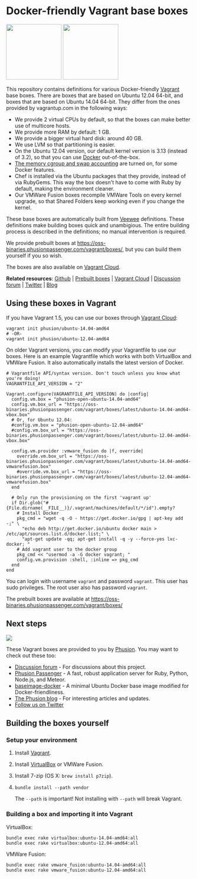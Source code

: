# Docker-friendly Vagrant base boxes

<img src="http://blog.phusion.nl/wp-content/uploads/2013/11/vagrant.png" height="150">
<img src="path:/imahes/docker.png" height="150">

This repository contains definitions for various Docker-friendly [Vagrant](http://www.vagrantup.com/) base boxes. There are boxes that are based on Ubuntu 12.04 64-bit, and boxes that are based on Ubuntu 14.04 64-bit. They differ from the ones provided by vagrantup.com in the following ways:

 * We provide 2 virtual CPUs by default, so that the boxes can make better use of multicore hosts.
 * We provide more RAM by default: 1 GB.
 * We provide a bigger virtual hard disk: around 40 GB.
 * We use LVM so that partitioning is easier.
 * On the Ubuntu 12.04 version, our default kernel version is 3.13 (instead of 3.2), so that you can use [Docker](http://www.docker.io/) out-of-the-box.
 * [The memory cgroup and swap accounting](http://docs.docker.io/en/latest/installation/ubuntulinux/#memory-and-swap-accounting) are turned on, for some Docker features.
 * Chef is installed via the Ubuntu packages that they provide, instead of via RubyGems. This way the box doesn't have to come with Ruby by default, making the environment cleaner.
 * Our VMWare Fusion boxes recompile VMWare Tools on every kernel upgrade, so that Shared Folders keep working even if you change the kernel.

These base boxes are automatically built from [Veewee](https://github.com/jedi4ever/veewee) definitions. These definitions make building boxes quick and unambigious. The entire building process is described in the definitions; no manual intervention is required.

We provide prebuilt boxes at https://oss-binaries.phusionpassenger.com/vagrant/boxes/, but you can build them yourself if you so wish.

The boxes are also available on [Vagrant Cloud](https://vagrantcloud.com/phusion).

**Related resources**:
 [Github](https://github.com/phusion/open-vagrant-boxes) |
 [Prebuilt boxes](https://oss-binaries.phusionpassenger.com/vagrant/boxes/) |
 [Vagrant Cloud](https://vagrantcloud.com/phusion) |
 [Discussion forum](https://groups.google.com/forum/#!forum/passenger-docker) |
 [Twitter](https://twitter.com/phusion_nl) |
 [Blog](http://blog.phusion.nl)

## Using these boxes in Vagrant

If you have Vagrant 1.5, you can use our boxes through [Vagrant Cloud](https://vagrantcloud.com/phusion):

    vagrant init phusion/ubuntu-14.04-amd64
    # -OR-
    vagrant init phusion/ubuntu-12.04-amd64

On older Vagrant versions, you can modify your Vagrantfile to use our boxes. Here is an example Vagrantfile which works with both VirtualBox and VMWare Fusion. It also automatically installs the latest version of Docker.

    # Vagrantfile API/syntax version. Don't touch unless you know what you're doing!
    VAGRANTFILE_API_VERSION = "2"

    Vagrant.configure(VAGRANTFILE_API_VERSION) do |config|
      config.vm.box = "phusion-open-ubuntu-14.04-amd64"
      config.vm.box_url = "https://oss-binaries.phusionpassenger.com/vagrant/boxes/latest/ubuntu-14.04-amd64-vbox.box"
      # Or, for Ubuntu 12.04:
      #config.vm.box = "phusion-open-ubuntu-12.04-amd64"
      #config.vm.box_url = "https://oss-binaries.phusionpassenger.com/vagrant/boxes/latest/ubuntu-12.04-amd64-vbox.box"

      config.vm.provider :vmware_fusion do |f, override|
        override.vm.box_url = "https://oss-binaries.phusionpassenger.com/vagrant/boxes/latest/ubuntu-14.04-amd64-vmwarefusion.box"
        #override.vm.box_url = "https://oss-binaries.phusionpassenger.com/vagrant/boxes/latest/ubuntu-12.04-amd64-vmwarefusion.box"
      end

      # Only run the provisioning on the first 'vagrant up'
      if Dir.glob("#{File.dirname(__FILE__)}/.vagrant/machines/default/*/id").empty?
        # Install Docker
        pkg_cmd = "wget -q -O - https://get.docker.io/gpg | apt-key add -;" \
          "echo deb http://get.docker.io/ubuntu docker main > /etc/apt/sources.list.d/docker.list;" \
          "apt-get update -qq; apt-get install -q -y --force-yes lxc-docker; "
        # Add vagrant user to the docker group
        pkg_cmd << "usermod -a -G docker vagrant; "
        config.vm.provision :shell, :inline => pkg_cmd
      end
    end

You can login with username `vagrant` and password `vagrant`. This user has sudo privileges. The root user also has password `vagrant`.

The prebuilt boxes are available at https://oss-binaries.phusionpassenger.com/vagrant/boxes/

## Next steps

[<img src="http://www.phusion.nl/assets/logo.png">](http://www.phusion.nl/)

These Vagrant boxes are provided to you by [Phusion](http://www.phusion.nl/). You may want to check out these too:

 * [Discussion forum](https://groups.google.com/forum/#!forum/passenger-docker) - For discussions about this project.
 * [Phusion Passenger](https://www.phusionpassenger.com/) - A fast, robust application server for Ruby, Python, Node.js, and Meteor.
 * [baseimage-docker](https://github.com/phusion/baseimage-docker) - A minimal Ubuntu Docker base image modified for Docker-friendliness.
 * [The Phusion blog](http://blog.phusion.nl) - For interesting articles and updates.
 * [Follow us on Twitter](https://twitter.com/phusion_nl)

## Building the boxes yourself

### Setup your environment

 1. Install [Vagrant](http://www.vagrantup.com/).
 2. Install [VirtualBox](https://www.virtualbox.org/) or VMWare Fusion.
 3. Install 7-zip (OS X: `brew install p7zip`).
 4. `bundle install --path vendor`

    The `--path` is important! Not installing with `--path` will break Vagrant.

### Building a box and importing it into Vagrant

VirtualBox:

    bundle exec rake virtualbox:ubuntu-14.04-amd64:all
    bundle exec rake virtualbox:ubuntu-12.04-amd64:all

VMWare Fusion:

    bundle exec rake vmware_fusion:ubuntu-14.04-amd64:all
    bundle exec rake vmware_fusion:ubuntu-12.04-amd64:all
